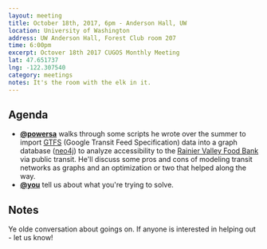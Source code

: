 ```yaml
---
layout: meeting
title: October 18th, 2017, 6pm - Anderson Hall, UW
location: University of Washington
address: UW Anderson Hall, Forest Club room 207
time: 6:00pm
excerpt: Octover 18th 2017 CUGOS Monthly Meeting
lat: 47.651737
lng: -122.307540
category: meetings
notes: It's the room with the elk in it.
---
```



## Agenda
- **[@powersa](https://github.com/powersa)** walks through some scripts he wrote over the summer to import [GTFS](https://developers.google.com/transit/gtfs/reference/) (Google Transit Feed Specification) data into a graph database ([neo4j](https://neo4j.com/)) to analyze accessibility to the [Rainier Valley Food Bank](http://www.rvfb.org/) via public transit. He'll discuss some pros and cons of modeling transit networks as graphs and an optimization or two that helped along the way.
- **[@you](http://cugos.org/people/)** tell us about what you're trying to solve.


## Notes

Ye olde conversation about goings on. If anyone is interested in helping out - let us know!
